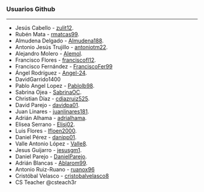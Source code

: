 
### Usuarios Github
----
* Jesús Cabello - [zulit12](https://github.com/zulit12).
* Rubén Mata - [rmatcas99](https://github.com/rmatcas99).
* Almudena Delgado - [Almudena188](https://github.com/Almudena188).
* Antonio Jesús Trujillo - [antoniotm22](https://github.com/antoniotm22).
* Alejandro Molero - [Alemol](https://github.com/alemolamg).
* Francisco Flores - [franciscofl12](https://github.com/franciscofl12).
* Francisco Fernández - [FranciscoFer99](https://github.com/FranciscoFer99)
* Ángel Rodríguez - [Angel-24](https://github.com/Angel-24).
* DavidGarrido1400
* Pablo Angel Lopez  - [Pablolb98](https://github.com/Pablolb98).
* Sabrina Ojea - [SabrinaOC](https://github.com/SabrinaOC).
* Christian Díaz - [cdiazruiz525](https://github.com/cdiazruiz525).
* David Parejo - [davidpa01](https://github.com/davidpa01).
* Juan Linares - [juanlinares181](https://github.com/juanlinares181).
* Adrián Alhama - [adrialhama](https://github.com/adrialhama/).
* Elisea Serrano - [Elisj02](https://github.com/Elisj02).
* Luis Flores - [lfloen2000](https://github.com/lfloen2000).
* Daniel Pérez - [danipp01](https://github.com/daipp01).
* Valle Antonio López - [Valle8](https://github.com/Valle8).
* Jesus Guijarro - [jesusgm1](https://github.com/jesusgm1).
* Daniel Parejo - [DanielParejo](https://github.com/DanielParejo).
* Adrián Blancas - [Ablarom99](https://github.com/Ablarom99).
* Antonio Ruiz-Ruano - [ruanox96](https://github.com/ruanox96)
* Cristóbal Velasco - [cristobalvelasco8](https://github.com/cristobalvelasco8)
* CS Teacher @csteach3r
